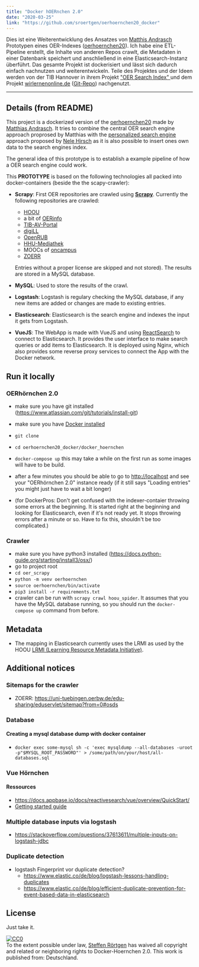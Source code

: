 ```yaml
---
title: "Docker hOERnchen 2.0"
date: "2020-03-25"
link: "https://github.com/sroertgen/oerhoernchen20_docker"
---
```



Dies ist eine Weiterentwicklung des Ansatzes von [Matthis Andrasch](https://twitter.com/m_andrasch) Prototypen eines OER-Indexes ([oerhoernchen20](https://github.com/programmieraffe/oerhoernchen20)).
Ich habe eine ETL-Pipeline erstellt, die Inhalte von anderen Repos crawlt, die Metadaten in einer Datenbank speichert und anschließend in eine Elasticsearch-Instanz überführt.
Das gesamte Projekt ist dockerisiert und lässt sich dadurch einfach nachnutzen und weiterentwickeln. 
Teile des Projektes und der Ideen werden von der TIB Hannover in ihrem Projekt [ "OER Search Index" ](https://gitlab.com/TIBHannover/oer/oersi-setup) und dem Projekt [wirlernenonline.de](https://wirlernenonline.de) ([Git-Repo](https://github.com/openeduhub)) nachgenutzt.

---

## Details (from README)

This project is a dockerized version of the [oerhoernchen20](https://github.com/programmieraffe/oerhoernchen20) made by [Matthias Andrasch](https://twitter.com/m_andrasch). It tries to combine the central OER search engine approach proprosed by Matthias with the [personalized search engine](https://ebildungslabor.de/blog/oersuchtool/) approach proposed by [Nele Hirsch](https://twitter.com/eBildungslabor) as it is also possible to insert ones own data to the search engines index.

The general idea of this prototype is to establish a example pipeline of how a OER search engine could work.

This **PROTOTYPE** is based on the following technologies all packed into docker-containers (beside the the scapy-crawler):

- **Scrapy**: First OER repositories are crawled using **[Scrapy](http://scrapy.org/)**. Currently the following repositories are crawled:

  - [HOOU](https://www.hoou.de/)
  - a bit of [OERinfo](https://open-educational-resources.de/)
  - [TIB-AV-Portal](https://av.tib.eu)
  - [digiLL](https://digill.de/)
  - [OpenRUB](https://open.ruhr-uni-bochum.de)
  - [HHU-Mediathek](https://mediathek.hhu.de/)
  - MOOCs of [oncampus](https://www.oncampus.de/)
  - [ZOERR](https://uni-tuebingen.oerbw.de)

  Entries without a proper license are skipped and not stored). The results are stored in a MySQL database.

- **MySQL**: Used to store the results of the crawl.
- **Logstash**: Logstash is regulary checking the MySQL database, if any new items are added or changes are made to existing entries.
- **Elasticsearch**: Elasticsearch is the search engine and indexes the input it gets from Logstash.
- **VueJS**: The WebApp is made with VueJS and using [ReactSearch](https://docs.appbase.io/docs/reactivesearch/vue/overview/QuickStart/) to connect to Elasticsearch. It provides the user interface to make search queries or add items to Elasticsearch. It is deployed using Nginx, which also provides some reverse proxy services to connect the App with the Docker network.

## Run it locally

### OERhörnchen 2.0

- make sure you have git installed (<https://www.atlassian.com/git/tutorials/install-git>)
- make sure you have [Docker installed](https://docs.docker.com/install/)
- `git clone`
- `cd oerhoernchen20_docker/docker_hoernchen`
- `docker-compose up` this may take a while on the first run as some images will have to be build.
- after a few minutes you should be able to go to <http://localhost> and see your "OERhörnchen 2.0" instance ready (if it still says "Loading entries" you might just have to wait a bit longer)

- (for DockerPros: Don't get confused with the indexer-contaier throwing some errors at the beginning. It is started right at the beginning and looking for Elasticsearch, even if it's not ready yet. It stops throwing errors after a minute or so. Have to fix this, shouldn't be too complicated.)

### Crawler

- make sure you have python3 installed (<https://docs.python-guide.org/starting/install3/osx/>)
- go to project root
- `cd oer_scrapy`
- `python -m venv oerhoernchen`
- `source oerhoernchen/bin/activate`
- `pip3 install -r requirements.txt`
- crawler can be run with `scrapy crawl hoou_spider`. It assumes that you have the MySQL database running, so you should run the `docker-compose up` command from before.


## Metadata

- The mapping in Elasticsearch currently uses the LRMI as used by the HOOU [LRMI (Learning Resource Metadata Initiative)](https://www.dublincore.org/specifications/lrmi/lrmi_terms/).

## Additional notices

### Sitemaps for the crawler

- ZOERR: <https://uni-tuebingen.oerbw.de/edu-sharing/eduservlet/sitemap?from=0#osds>

### Database

#### Creating a mysql database dump with docker container

- `docker exec some-mysql sh -c 'exec mysqldump --all-databases -uroot -p"$MYSQL_ROOT_PASSWORD"' > /some/path/on/your/host/all-databases.sql`

### Vue Hörnchen

#### Ressources

- <https://docs.appbase.io/docs/reactivesearch/vue/overview/QuickStart/>
- [Getting started guide](https://opensource.appbase.io/reactive-manual/getting-started/reactivebase.html)

### Multiple database inputs via logstash

- <https://stackoverflow.com/questions/37613611/multiple-inputs-on-logstash-jdbc>

### Duplicate detection

- logstash Fingerprint vor duplicate detection?
  - <https://www.elastic.co/de/blog/logstash-lessons-handling-duplicates>
  - <https://www.elastic.co/de/blog/efficient-duplicate-prevention-for-event-based-data-in-elasticsearch>

## License

Just take it.

<p xmlns:dct="http://purl.org/dc/terms/" xmlns:vcard="http://www.w3.org/2001/vcard-rdf/3.0#">
  <a rel="license"
     href="http://creativecommons.org/publicdomain/zero/1.0/">
    <img src="http://i.creativecommons.org/p/zero/1.0/88x31.png" style="border-style: none;" alt="CC0" />
  </a>
  <br />
  To the extent possible under law,
  <a rel="dct:publisher"
     href="https://github.com/sroertgen/oerhoernchen20_docker">
    <span property="dct:title">Steffen Rörtgen</span></a>
  has waived all copyright and related or neighboring rights to
  <span property="dct:title">Docker-Hoernchen 2.0</span>.
This work is published from:
<span property="vcard:Country" datatype="dct:ISO3166"
      content="DE" about="https://github.com/sroertgen/oerhoernchen20_docker">
  Deutschland</span>.
</p>
